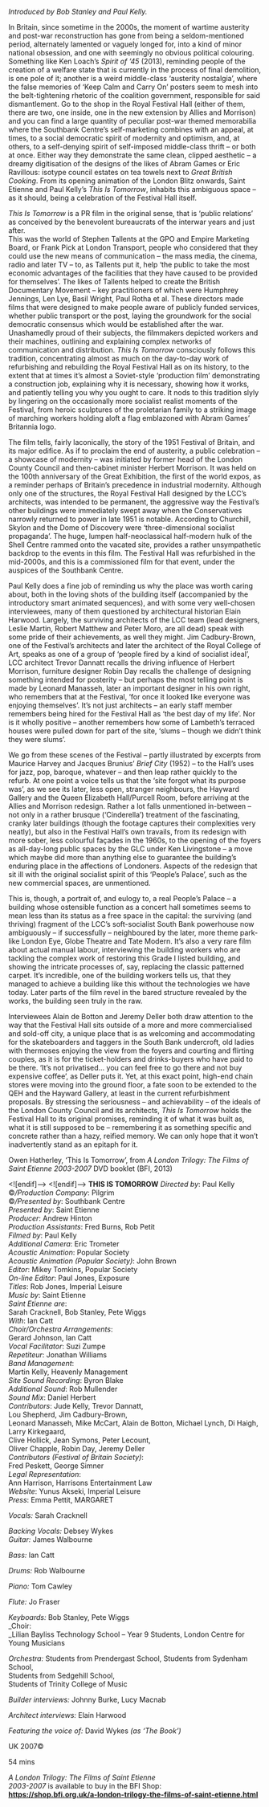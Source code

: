 

_Introduced by Bob Stanley and Paul Kelly._

In Britain, since sometime in the 2000s, the moment of wartime austerity and post-war reconstruction has gone from being a seldom-mentioned period, alternately lamented or vaguely longed for, into a kind of minor national obsession, and one with seemingly no obvious political colouring. Something like Ken Loach’s _Spirit of ’45_ (2013), reminding people of the creation of a welfare state that is currently in the process of final demolition, is one pole of it; another is a weird middle-class ‘austerity nostalgia’, where the false memories of ‘Keep Calm and Carry On’ posters seem to mesh into the belt-tightening rhetoric of the coalition government, responsible for said dismantlement. Go to the shop in the Royal Festival Hall (either of them, there are two, one inside, one in the new extension by Allies and Morrison) and you can find a large quantity of peculiar post-war themed memorabilia where the Southbank Centre’s self-marketing combines with an appeal, at times, to a social democratic spirit of modernity and optimism, and, at others, to a self-denying spirit of self-imposed middle-class thrift – or both at once. Either way they demonstrate the same clean, clipped aesthetic – a dreamy digitisation of the designs of the likes of Abram Games or Eric Ravillous: isotype council estates on tea towels next to _Great British Cooking_. From its opening animation of the London Blitz onwards, Saint Etienne and Paul Kelly’s _This Is Tomorrow_, inhabits this ambiguous space – as it should, being a celebration of the Festival Hall itself.

_This Is Tomorrow_ is a PR film in the original sense, that is ‘public relations’ as conceived by the benevolent bureaucrats of the interwar years and just after.  
This was the world of Stephen Tallents at the GPO and Empire Marketing Board, or Frank Pick at London Transport, people who considered that they could use the new means of communication – the mass media, the cinema, radio and later TV – to, as Tallents put it, help ‘the public to take the most economic advantages of the facilities that they have caused to be provided for themselves’. The likes of Tallents helped to create the British Documentary Movement – key practitioners of which were Humphrey Jennings, Len Lye, Basil Wright, Paul Rotha et al. These directors made films that were designed to make people aware of publicly funded services, whether public transport or the post, laying the groundwork for the social democratic consensus which would be established after the war. Unashamedly proud of their subjects, the filmmakers depicted workers and their machines, outlining and explaining complex networks of communication and distribution.  _This Is Tomorrow_ consciously follows this tradition, concentrating almost as much on the day-to-day work of refurbishing and rebuilding the Royal Festival Hall as on its history, to the extent that at times it’s almost a Soviet-style ‘production film’ demonstrating a construction job, explaining why it is necessary, showing how it works, and patiently telling you why you ought to care. It nods to this tradition slyly by lingering on the occasionally more socialist realist moments of the Festival, from heroic sculptures of the proletarian family to a striking image of marching workers holding aloft a flag emblazoned with Abram Games’ Britannia logo.

The film tells, fairly laconically, the story of the 1951 Festival of Britain, and its major edifice. As if to proclaim the end of austerity, a public celebration – a showcase of modernity – was initiated by former head of the London County Council and then-cabinet minister Herbert Morrison. It was held on the 100th anniversary of the  Great Exhibition, the first of the world expos, as a reminder perhaps of Britain’s precedence in industrial modernity. Although only one of the structures, the Royal Festival Hall designed by the LCC’s architects, was intended to be permanent, the aggressive way the Festival’s other buildings were immediately swept away when the Conservatives narrowly returned to power in late 1951 is notable. According to Churchill, Skylon and the Dome of Discovery were ‘three-dimensional socialist propaganda’. The huge, lumpen half-neoclassical half-modern hulk of the Shell Centre rammed onto the vacated site, provides a rather unsympathetic backdrop to the events in this film. The Festival Hall was refurbished in the mid-2000s, and this is a commissioned film for that event, under the auspices of the Southbank Centre.

Paul Kelly does a fine job of reminding us why the place was worth caring about, both in the loving shots of the building itself (accompanied by the introductory smart animated sequences), and with some very well-chosen interviewees, many of them questioned by architectural historian Elain Harwood. Largely, the surviving architects of the LCC team (lead designers, Leslie Martin, Robert Matthew and Peter Moro, are all dead) speak with some pride of their achievements, as well they might. Jim Cadbury-Brown, one of the Festival’s architects and later the architect of the Royal College of Art, speaks as one of a group of ‘people fired by a kind of socialist ideal’, LCC architect Trevor Dannatt recalls the driving influence of Herbert Morrison, furniture designer Robin Day recalls the challenge of designing something intended for posterity – but perhaps the most telling point is made by Leonard Manasseh, later an important designer in his own right, who remembers that at the Festival, ‘for once it looked like everyone was enjoying themselves’. It’s not just architects – an early staff member remembers being hired for the Festival Hall as ‘the best day of my life’. Nor is it wholly positive – another remembers how some of Lambeth’s terraced houses were pulled down for part of the site, ‘slums – though we didn’t think they were slums’.

We go from these scenes of the Festival – partly illustrated by excerpts from Maurice Harvey and Jacques Brunius’ _Brief City_ (1952) – to the Hall’s uses for jazz, pop, baroque, whatever – and then leap rather quickly to the refurb. At one point a voice tells us that the ‘site forgot what its purpose was’, as we see its later, less open, stranger neighbours, the Hayward Gallery and the Queen Elizabeth Hall/Purcell Room, before arriving at the Allies and Morrison redesign. Rather a lot falls unmentioned in-between – not only in a rather brusque (‘Cinderella’) treatment of the fascinating, cranky later buildings (though the footage captures their complexities very neatly), but also in the Festival Hall’s own travails, from its redesign with more sober, less colourful façades in the 1960s, to the opening of the foyers as all-day-long public spaces by the GLC under Ken Livingstone – a move which maybe did more than anything else to guarantee the building’s enduring place in the affections of Londoners. Aspects of the redesign that sit ill with the original socialist spirit of this ‘People’s Palace’, such as the new commercial spaces, are unmentioned.

This is, though, a portrait of, and eulogy to, a real People’s Palace – a building whose ostensible function as a concert hall sometimes seems to mean less than its status as a free space in the capital: the surviving (and thriving) fragment of the LCC’s soft-socialist South Bank powerhouse now ambiguously – if successfully – neighboured by the later, more theme park-like London Eye, Globe Theatre and Tate Modern. It’s also a very rare film about actual manual labour, interviewing the building workers who are tackling the complex work of restoring this Grade I listed building, and showing the intricate processes of, say, replacing the classic patterned carpet. It’s incredible, one of the building workers tells us, that they managed to achieve a building like this without the technologies we have today. Later parts of the film revel in the bared structure revealed by the works, the building seen truly in the raw.

Interviewees Alain de Botton and Jeremy Deller both draw attention to the way that the Festival Hall sits outside of a more and more commercialised and sold-off city, a unique place that is as welcoming and accommodating for the skateboarders and taggers in the South Bank undercroft, old ladies with thermoses enjoying the view from the foyers and courting and flirting couples, as it is for the ticket-holders and drinks-buyers who have paid to be there. ‘It’s not privatised... you can feel free to go there and not buy expensive coffee’, as Deller puts it. Yet, at this exact point, high-end chain stores were moving into the ground floor, a fate soon to be extended to the QEH and the Hayward Gallery, at least in the current refurbishment proposals. By stressing the seriousness – and achievability – of the ideals of the London County Council and its architects, _This Is Tomorrow_ holds the Festival Hall to its original promises, reminding it of what it was built as, what it is still supposed to be – remembering it as something specific and concrete rather than a hazy, reified memory. We can only hope that it won’t inadvertently stand as an epitaph for it.

Owen Hatherley, ‘This Is Tomorrow’, from _A London Trilogy: The Films of Saint Etienne 2003-2007_ DVD booklet (BFI, 2013)

<![endif]-->
<![endif]--> **THIS IS TOMORROW**
_Directed by_: Paul Kelly  
©_/Production Company_: Pilgrim  
©_/Presented by_: Southbank Centre  
_Presented by_: Saint Etienne  
_Producer_: Andrew Hinton  
_Production Assistants_: Fred Burns, Rob Petit  
_Filmed by_: Paul Kelly  
_Additional Camera_: Eric Trometer  
_Acoustic Animation_: Popular Society  
_Acoustic Animation (Popular Society)_: John Brown  
_Editor_: Mikey Tomkins, Popular Society  
_On-line Editor_: Paul Jones, Exposure  
_Titles_: Rob Jones, Imperial Leisure  
_Music by_: Saint Etienne  
_Saint Etienne are_:  
Sarah Cracknell, Bob Stanley, Pete Wiggs  
_With_: Ian Catt  
_Choir/Orchestra Arrangements_:  
Gerard Johnson, Ian Catt  
_Vocal Facilitator_: Suzi Zumpe  
_Repetiteur_: Jonathan Williams  
_Band Management_:  
Martin Kelly, Heavenly Management  
_Site Sound Recording_: Byron Blake  
_Additional Sound_: Rob Mullender  
_Sound Mix_: Daniel Herbert  
_Contributors_: Jude Kelly, Trevor Dannatt,  
Lou Shepherd, Jim Cadbury-Brown,  
Leonard Manasseh, Mike McCart, Alain de Botton, Michael Lynch, Di Haigh, Larry Kirkegaard,  
Clive Hollick, Jean Symons, Peter Lecount,  
Oliver Chapple, Robin Day, Jeremy Deller  
_Contributors (Festival of Britain Society)_:  
Fred Peskett, George Simner  
_Legal Representation_:  
Ann Harrison, Harrisons Entertainment Law  
_Website_: Yunus Akseki, Imperial Leisure  
_Press_: Emma Pettit, MARGARET

_Vocals:_ Sarah Cracknell

_Backing Vocals:_ Debsey Wykes  
_Guitar:_ James Walbourne

_Bass:_ Ian Catt

_Drums:_ Rob Walbourne

_Piano:_ Tom Cawley

_Flute:_ Jo Fraser

_Keyboards:_ Bob Stanley, Pete Wiggs  
_Choir:  
_Lilian Bayliss Technology School – Year 9 Students, London Centre for Young Musicians

_Orchestra:_ Students from Prendergast School, Students from Sydenham School,  
Students from Sedgehill School,  
Students of Trinity College of Music

_Builder interviews:_ Johnny Burke, Lucy Macnab

_Architect interviews:_ Elain Harwood

_Featuring the voice of:_ David Wykes _(as ‘The Book’)_

UK 2007©

54 mins

_A London Trilogy: The Films of Saint Etienne  
2003-2007_ is available to buy in the BFI Shop:  
**https://shop.bfi.org.uk/a-london-trilogy-the-films-of-saint-etienne.html**
<!--stackedit_data:
eyJoaXN0b3J5IjpbLTE5NTE4ODA5NDddfQ==
-->